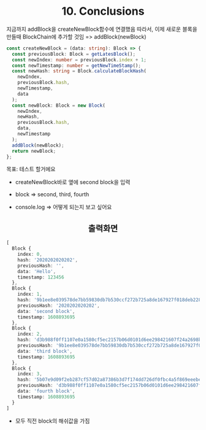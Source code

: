 <h1 align="center">
<strong>10. Conclusions</strong><br>
</h1>

지금까지 addBlock을 createNewBlock함수에 연결했음
따라서, 이제 새로운 블록을 만들때 BlockChain에 추가할 것임
=> addBlock(newBlock)

```typescript
const createNewBlock = (data: string): Block => {
  const previousBlock: Block = getLatesBlock();
  const newIndex: number = previousBlock.index + 1;
  const newTimestamp: number = getNewTimeStamp();
  const newHash: string = Block.calculateBlockHash(
    newIndex,
    previousBlock.hash,
    newTimestamp,
    data
  );
  const newBlock: Block = new Block(
    newIndex,
    newHash,
    previousBlock.hash,
    data,
    newTimestamp
  );
  addBlock(newBlock);
  return newBlock;
};
```

목표: 테스트 할거에요

- createNewBlock바로 옆에 second block을 입력
- block => second, third, fourth

- console.log => 어떻게 되는지 보고 싶어요

<h2 align="center">
<strong>출력화면</strong><br>
</h2>

```typescript
[
  Block {
    index: 0,
    hash: '2020202020202',
    previousHash: '',
    data: 'Hello',
    timestamp: 123456
  },
  Block {
    index: 1,
    hash: '9b1ee8e039578de7bb59830db7b530ccf272b725a8de167927f018deb2288ffb',
    previousHash: '2020202020202',
    data: 'second block',
    timestamp: 1608893695
  },
  Block {
    index: 2,
    hash: 'd3b988f0ff1107e0a1580cf5ec2157b06d0101d6ee298421607f24a2698b2eeb',
    previousHash: '9b1ee8e039578de7bb59830db7b530ccf272b725a8de167927f018deb2288ffb',
    data: 'third block',
    timestamp: 1608893695
  },
  Block {
    index: 3,
    hash: '5b07e9d09f2eb287cf57d02a87386b3d7f174dd726df0fbc4a5f869eeebe7aae',
    previousHash: 'd3b988f0ff1107e0a1580cf5ec2157b06d0101d6ee298421607f24a2698b2eeb',
    data: 'fourth block',
    timestamp: 1608893695
  }
]
```

- 모두 직전 block의 해쉬값을 가짐
